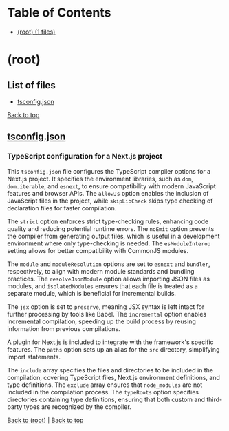 # Table of Contents

- [(root) (1 files)](#root)
# (root)

## List of files

- [tsconfig.json](#tsconfigjson)

[Back to top](#table-of-contents)

## [tsconfig.json](tsconfig.json)

### TypeScript configuration for a Next.js project

This `tsconfig.json` file configures the TypeScript compiler options for a Next.js project. It specifies the environment libraries, such as `dom`, `dom.iterable`, and `esnext`, to ensure compatibility with modern JavaScript features and browser APIs. The `allowJs` option enables the inclusion of JavaScript files in the project, while `skipLibCheck` skips type checking of declaration files for faster compilation.

The `strict` option enforces strict type-checking rules, enhancing code quality and reducing potential runtime errors. The `noEmit` option prevents the compiler from generating output files, which is useful in a development environment where only type-checking is needed. The `esModuleInterop` setting allows for better compatibility with CommonJS modules.

The `module` and `moduleResolution` options are set to `esnext` and `bundler`, respectively, to align with modern module standards and bundling practices. The `resolveJsonModule` option allows importing JSON files as modules, and `isolatedModules` ensures that each file is treated as a separate module, which is beneficial for incremental builds.

The `jsx` option is set to `preserve`, meaning JSX syntax is left intact for further processing by tools like Babel. The `incremental` option enables incremental compilation, speeding up the build process by reusing information from previous compilations.

A plugin for Next.js is included to integrate with the framework's specific features. The `paths` option sets up an alias for the `src` directory, simplifying import statements.

The `include` array specifies the files and directories to be included in the compilation, covering TypeScript files, Next.js environment definitions, and type definitions. The `exclude` array ensures that `node_modules` are not included in the compilation process. The `typeRoots` option specifies directories containing type definitions, ensuring that both custom and third-party types are recognized by the compiler.

[Back to (root)](#root) | [Back to top](#table-of-contents)

